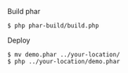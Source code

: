 Build phar


```
$ php phar-build/build.php
```

Deploy


```
$ mv demo.phar ../your-location/
$ php ../your-location/demo.phar
```





